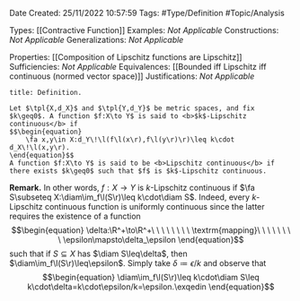 <div class="topSpace"></div>

Date Created: 25/11/2022 10:57:59
Tags: #Type/Definition #Topic/Analysis

Types: [[Contractive Function]]
Examples: <i>Not Applicable</i>
Constructions: <i>Not Applicable</i>
Generalizations: <i>Not Applicable</i>

Properties: [[Composition of Lipschitz functions are Lipschitz]]
Sufficiencies: <i>Not Applicable</i>
Equivalences: [[Bounded iff Lipschitz iff continuous (normed vector space)]]
Justifications: <i>Not Applicable</i>

``` ad-Definition
title: Definition.

Let $\tpl{X,d_X}$ and $\tpl{Y,d_Y}$ be metric spaces, and fix $k\geq0$. A function $f:X\to Y$ is said to <b>$k$-Lipschitz continuous</b> if
$$\begin{equation}
    \fa x,y\in X:d_Y\!\l(f\l(x\r),f\l(y\r)\r)\leq k\cdot d_X\!\l(x,y\r).
\end{equation}$$
A function $f:X\to Y$ is said to be <b>Lipschitz continuous</b> if there exists $k\geq0$ such that $f$ is $k$-Lipschitz continuous.

```

<b>Remark.</b> In other words, $f:X\to Y$ is $k$-Lipschitz continuous if $\fa S\subseteq X:\diam\im_f\l(S\r)\leq k\cdot\diam S$. Indeed, every $k$-Lipschitz continuous function is uniformly continuous since the latter requires the existence of a function
$$\begin{equation}
    \delta:\R^+\to\R^+\ \ \ \ \ \ \ \ \textrm{mapping}\ \ \ \ \ \ \ \ \epsilon\mapsto\delta_\epsilon
\end{equation}$$
such that if $S\subseteq X$ has $\diam S\leq\delta$, then $\diam\im_f\l(S\r)\leq\epsilon$. Simply take $\delta\coloneqq\epsilon/k$ and observe that
$$\begin{equation}
    \diam\im_f\l(S\r)\leq k\cdot\diam S\leq k\cdot\delta=k\cdot\epsilon/k=\epsilon.\exqedin
\end{equation}$$
